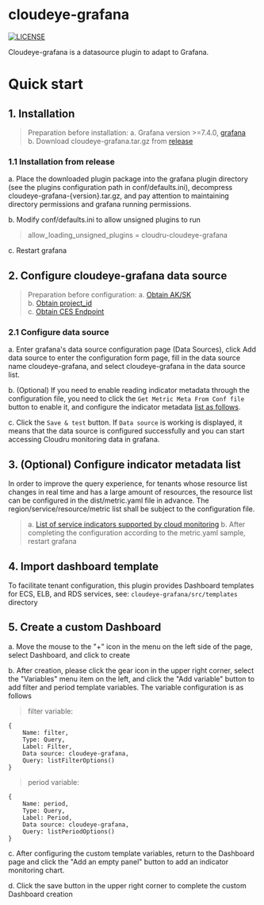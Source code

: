 # cloudeye-grafana
[![LICENSE](https://img.shields.io/badge/license-Apache%202-blue.svg)](https://github.com/sbercloud-terraform/cloudeye-grafana/blob/master/LICENSE)

Сloudeye-grafana is a datasource plugin to adapt to Grafana.

# Quick start

## 1. Installation
> Preparation before installation:
> a. Grafana version >=7.4.0, [grafana](https://grafana.com/grafana/download)  
> b. Download cloudeye-grafana.tar.gz from [release](https://github.com/sbercloud-terraform/cloudeye-grafana/releases)

### 1.1 Installation from release
a. Place the downloaded plugin package into the grafana plugin directory (see the plugins configuration path in conf/defaults.ini),
decompress cloudeye-grafana-{version}.tar.gz, and pay attention to maintaining directory permissions and grafana running permissions.
  
b. Modify conf/defaults.ini to allow unsigned plugins to run 
> allow_loading_unsigned_plugins = cloudru-cloudeye-grafana  
   
c. Restart grafana

## 2. Configure cloudeye-grafana data source
> Preparation before configuration: 
> a. [Obtain AK/SK](https://support.hc.sbercloud.ru/devg/apisign/api-sign-provide-aksk.html)  
> b. [Obtain project_id](https://support.hc.sbercloud.ru/devg/apisign/api-sign-provide-proid.html)  
> c. [Obtain CES Endpoint](https://support.hc.sbercloud.ru/endpoint/index.html)

### 2.1 Configure data source
a. Enter grafana's data source configuration page (Data Sources), click Add data source to enter the configuration form page,
fill in the data source name cloudeye-grafana, and select cloudeye-grafana in the data source list.

b. (Optional) If you need to enable reading indicator metadata through the configuration file, you need to click
the `Get Metric Meta From Conf file` button to enable it, and configure the indicator metadata [list as follows](#metrics).

c. Click the `Save & test` button. If `Data source` is working is displayed, it means that the data source is configured successfully and you can start accessing Cloudru monitoring data in grafana.


<a name="metrics"></a>
## 3. (Optional) Configure indicator metadata list
In order to improve the query experience, for tenants whose resource list changes in real time and has a large amount of resources,
the resource list can be configured in the dist/metric.yaml file in advance. The region/service/resource/metric list shall be subject to the configuration file.  
> a. [List of service indicators supported by cloud monitoring](https://support.hc.sbercloud.ru/usermanual/ces/en-us_topic_0202622212.html)
> b. After completing the configuration according to the metric.yaml sample, restart grafana
    
## 4. Import dashboard template
To facilitate tenant configuration, this plugin provides Dashboard templates for ECS, ELB, and RDS services, see: `cloudeye-grafana/src/templates` directory

## 5. Create a custom Dashboard
a.  Move the mouse to the "+" icon in the menu on the left side of the page, select Dashboard, and click to create

b. After creation, please click the gear icon in the upper right corner, select the "Variables" menu item on the left, 
and click the "Add variable" button to add filter and period template variables. The variable configuration is as follows
> filter variable:
```
{
    Name: filter,
    Type: Query,
    Label: Filter,
    Data source: cloudeye-grafana,
    Query: listFilterOptions()
}
```

> period variable:
```
{
    Name: period,
    Type: Query,
    Label: Period,
    Data source: cloudeye-grafana,
    Query: listPeriodOptions()
}
```

c. After configuring the custom template variables, return to the Dashboard page and click the "Add an empty panel" button to add an indicator monitoring chart.

d. Click the save button in the upper right corner to complete the custom Dashboard creation
